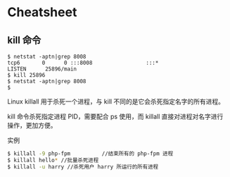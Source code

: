# Cheatsheet

## kill 命令

```
$ netstat -aptn|grep 8008
tcp6       0      0 :::8008                 :::*                    LISTEN      25896/main
$ kill 25896
$ netstat -aptn|grep 8008
$ 
```

Linux killall 用于杀死一个进程，与 kill 不同的是它会杀死指定名字的所有进程。

kill 命令杀死指定进程 PID，需要配合 ps 使用，而 killall 直接对进程对名字进行操作，更加方便。

实例

```bash
$ killall -9 php-fpm          //结束所有的 php-fpm 进程
$ killall hello* //批量杀死进程
$ killall -u harry //杀死用户 harry 所运行的所有进程
```